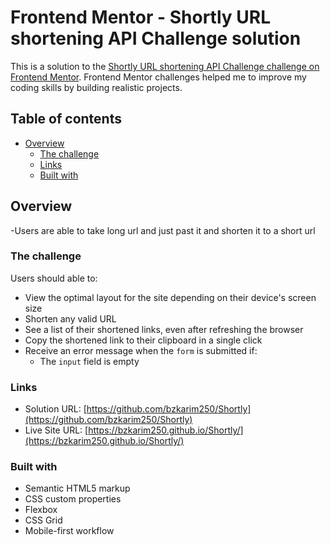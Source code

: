 # Frontend Mentor - Shortly URL shortening API Challenge solution

This is a solution to the [Shortly URL shortening API Challenge challenge on Frontend Mentor](https://www.frontendmentor.io/challenges/url-shortening-api-landing-page-2ce3ob-G). Frontend Mentor challenges helped me to improve my coding skills by building realistic projects. 

## Table of contents

- [Overview](#overview)
  - [The challenge](#the-challenge)
  - [Links](#links)
  - [Built with](#built-with)

## Overview
-Users are able to take long url and just past it and shorten it to a short url
### The challenge

Users should able to:

- View the optimal layout for the site depending on their device's screen size
- Shorten any valid URL
- See a list of their shortened links, even after refreshing the browser
- Copy the shortened link to their clipboard in a single click
- Receive an error message when the `form` is submitted if:
  - The `input` field is empty

### Links

- Solution URL: [https://github.com/bzkarim250/Shortly](https://github.com/bzkarim250/Shortly)
- Live Site URL: [https://bzkarim250.github.io/Shortly/](https://bzkarim250.github.io/Shortly/)

### Built with

- Semantic HTML5 markup
- CSS custom properties
- Flexbox
- CSS Grid
- Mobile-first workflow
